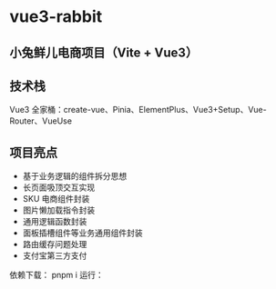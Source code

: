 # vue3-rabbit

## 小兔鲜儿电商项目（Vite + Vue3）

## 技术栈

Vue3 全家桶：create-vue、Pinia、ElementPlus、Vue3+Setup、Vue-Router、VueUse

## 项目亮点

- 基于业务逻辑的组件拆分思想
- 长页面吸顶交互实现
- SKU 电商组件封装
- 图片懒加载指令封装
- 通用逻辑函数封装
- 面板插槽组件等业务通用组件封装
- 路由缓存问题处理
- 支付宝第三方支付

依赖下载：
pnpm i
运行：
